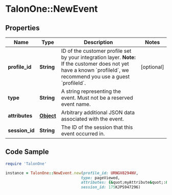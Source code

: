 # TalonOne::NewEvent

## Properties

Name | Type | Description | Notes
------------ | ------------- | ------------- | -------------
**profile_id** | **String** | ID of the customer profile set by your integration layer.  **Note:** If the customer does not yet have a known &#x60;profileId&#x60;, we recommend you use a guest &#x60;profileId&#x60;.  | [optional] 
**type** | **String** | A string representing the event. Must not be a reserved event name. | 
**attributes** | [**Object**](.md) | Arbitrary additional JSON data associated with the event. | 
**session_id** | **String** | The ID of the session that this event occurred in. | 

## Code Sample

```ruby
require 'TalonOne'

instance = TalonOne::NewEvent.new(profile_id: URNGV8294NV,
                                 type: pageViewed,
                                 attributes: {&quot;myAttribute&quot;:&quot;myValue&quot;},
                                 session_id: 175KJPS947296)
```


